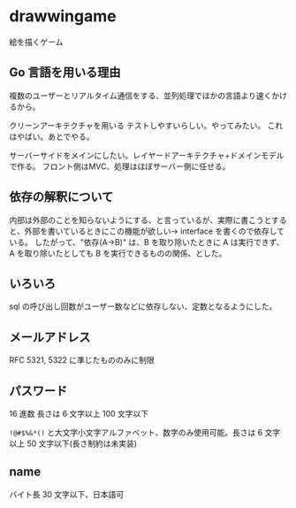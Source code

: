 # drawwingame

絵を描くゲーム

## Go 言語を用いる理由
複数のユーザーとリアルタイム通信をする、並列処理でほかの言語より速くかけるから。

クリーンアーキテクチャを用いる
テストしやすいらしい。やってみたい。
これはやばい。あとでやる。

サーバーサイドをメインにしたい。レイヤードアーキテクチャ+ドメインモデルで作る。
フロント側はMVC、処理はほぼサーバー側に任せる。

## 依存の解釈について
内部は外部のことを知らないようにする、と言っているが、実際に書こうとすると、外部を書いているときにこの機能が欲しい→ interface を書くので依存している。
したがって、"依存(A→B)" は、B を取り除いたときに A は実行できず、A を取り除いたとしても B を実行できるものの関係、とした。

## いろいろ
sql の呼び出し回数がユーザー数などに依存しない、定数となるようにした。

## メールアドレス
RFC 5321, 5322 に準じたもののみに制限

## パスワード
16 進数 長さは 6 文字以上 100 文字以下

`!@#$%&*()` と大文字小文字アルファベット、数字のみ使用可能。長さは 6 文字以上 50 文字以下(長さ制約は未実装)


## name
バイト長 30 文字以下、日本語可
